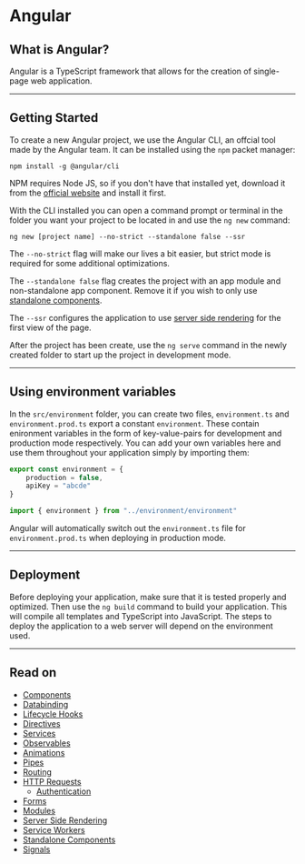 # Angular

## What is Angular?
Angular is a TypeScript framework that allows for the creation of single-page web application.

---
## Getting Started
To create a new Angular project, we use the Angular CLI, an offcial tool made by the Angular team. It can be installed using the `npm` packet manager:
```
npm install -g @angular/cli
```

NPM requires Node JS, so if you don't have that installed yet, download it from the [official website](https://nodejs.org/en) and install it first.

With the CLI installed you can open a command prompt or terminal in the folder you want your project to be located in and use the `ng new` command:
```
ng new [project name] --no-strict --standalone false --ssr
```
The `--no-strict` flag will make our lives a bit easier, but strict mode is required for some additional optimizations.

The `--standalone false` flag creates the project with an app module and non-standalone app component. Remove it if you wish to only use [standalone components](./standalone-components.md).

The `--ssr` configures the application to use [server side rendering](./server-side-rendering.md) for the first view of the page.

After the project has been create, use the `ng serve` command in the newly created folder to start up the project in development mode.


---
## Using environment variables
In the `src/environment` folder, you can create two files, `environment.ts` and `environment.prod.ts` export a constant `environment`. These contain enironment variables in the form of key-value-pairs for development and production mode respectively. You can add your own variables here and use them throughout your application simply by importing them:
```js
export const environment = {
    production = false,
    apiKey = "abcde"
}
```
```js
import { environment } from "../environment/environment"
```
Angular will automatically switch out the `environment.ts` file for `environment.prod.ts` when deploying in production mode.

---
## Deployment
Before deploying your application, make sure that it is tested properly and optimized. Then use the `ng build` command to build your application. This will compile all templates and TypeScript into JavaScript. The steps to deploy the application to a web server will depend on the environment used.

---
## Read on
- [Components](./components.md)
- [Databinding](./databinding.md)
- [Lifecycle Hooks](./lifecycle-hooks.md)
- [Directives](./Directives/directives.md)
- [Services](./services.md)
- [Observables](./observables.md)
- [Animations](./animations.md)
- [Pipes](./pipes.md)
- [Routing](./Routing/routing.md)
- [HTTP Requests](./http-requests.md)
    - [Authentication](./authentication.md)
- [Forms](./Forms/forms.md)
- [Modules](./modules.md)
- [Server Side Rendering](./server-side-rendering.md)
- [Service Workers](./service-workers.md)
- [Standalone Components](./standalone-components.md)
- [Signals](./signals.md)